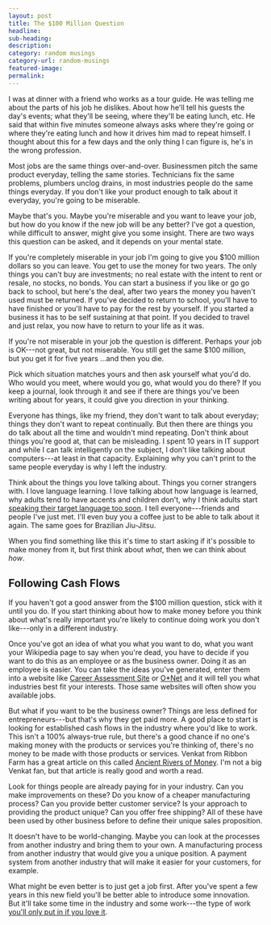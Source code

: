 ```yaml
---
layout: post
title: The $100 Million Question
headline:
sub-heading:
description:
category: random musings
category-url: random-musings
featured-image:
permalink:
---
```

I was at dinner with a friend who works as a tour guide. He was telling me about the parts of his job he dislikes. About how he'll tell his guests the day's events; what they'll be seeing, where they'll be eating lunch, etc. He said that within five minutes someone always asks where they're going or where they're eating lunch and how it drives him mad to repeat himself. I thought about this for a few days and the only thing I can figure is, he's in the wrong profession.

Most jobs are the same things over-and-over. Businessmen pitch the same product everyday, telling the same stories. Technicians fix the same problems, plumbers unclog drains, in most industries people do the same things everyday. If you don't like your product enough to talk about it everyday, you're going to be miserable.

Maybe that's you. Maybe you're miserable and you want to leave your job, but how do you know if the new job will be any better? I've got a question, while difficult to answer, might give you some insight. There are two ways this question can be asked, and it depends on your mental state.

If you're completely miserable in your job I'm going to give you $100 million dollars so you can leave. You get to use the money for two years. The only things you can't buy are investments; no real estate with the intent to rent or resale, no stocks, no bonds. You can start a business if you like or go go back to school, but here's the deal, after two years the money you haven't used must be returned. If you've decided to return to school, you'll have to have finished or you'll have to pay for the rest by yourself. If you started a business it has to be self sustaining at that point. If you decided to travel and just relax, you now have to return to your life as it was.

If you're not miserable in your job the question is different. Perhaps your job is OK---not great, but not miserable. You still get the same $100 million, but you get it for five years ...and then you die.

Pick which situation matches yours and then ask yourself what you'd do. Who would you meet, where would you go, what would you do there? If you keep a journal, look through it and see if there are things you've been writing about for years, it could give you direction in your thinking.

Everyone has things, like my friend, they don't want to talk about everyday; things they don't want to repeat continually. But then there are things you do talk about all the time and wouldn't mind repeating. Don't think about things you're good at, that can be misleading. I spent 10 years in IT support and while I can talk intelligently on the subject, I don't like talking about computers---at least in that capacity. Explaining why you can't print to the same people everyday is why I left the industry.

Think about the things you love talking about. Things you corner strangers with. I love language learning. I love talking about how language is learned, why adults tend to have accents and children don't, why I think adults start [speaking their target language too soon](http://bradonomics.com/language-learning/). I tell everyone---friends and people I've just met. I'll even buy you a coffee just to be able to talk about it again. The same goes for Brazilian Jiu-Jitsu.

When you find something like this it's time to start asking if it's possible to make money from it, but first think about *what*, then we can think about *how*.

## Following Cash Flows

If you haven't got a good answer from the $100 million question, stick with it until you do. If you start thinking about how to make money before you think about what's really important you're likely to continue doing work you don't like---only in a different industry.

Once you've got an idea of what you what you want to do, what you want your Wikipedia page to say when you're dead, you have to decide if you want to do this as an employee or as the business owner. Doing it as an employee is easier. You can take the ideas you've generated, enter them into a website like [Career Assessment Site](http://careerassessmentsite.com/) or [O*Net](http://www.onetonline.org/) and it will tell you what industries best fit your interests. Those same websites will often show you available jobs.

But what if you want to be the business owner? Things are less defined for entrepreneurs---but that's why they get paid more. A good place to start is looking for established cash flows in the industry where you'd like to work. This isn't a 100% always-true rule, but there's a good chance if no one's making money with the products or services you're thinking of, there's no money to be made with those products or services. Venkat from Ribbon Farm has a great article on this called [Ancient Rivers of Money](http://www.ribbonfarm.com/2010/11/05/ancient-rivers-of-money/). I'm not a big Venkat fan, but that article is really good and worth a read.

Look for things people are already paying for in your industry. Can you make improvements on these? Do you know of a cheaper manufacturing process? Can you provide better customer service? Is your approach to providing the product unique? Can you offer free shipping? All of these have been used by other business before to define their unique sales proposition.

It doesn't have to be world-changing. Maybe you can look at the processes from another industry and bring them to your own. A manufacturing process from another industry that would give you a unique position. A payment system from another industry that will make it easier for your customers, for example.

What might be even better is to just get a job first. After you've spent a few years in this new field you'll be better able to introduce some innovation. But it'll take some time in the industry and some work---the type of work [you'll only put in if you love it](http://bradonomics.com/so-good-they-cant-ignore-you-book-review/).